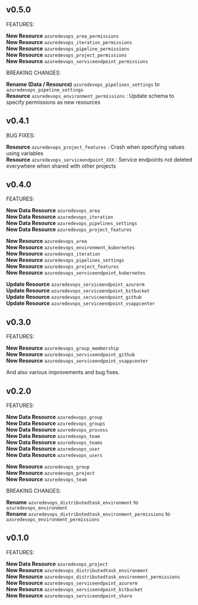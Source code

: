 ## v0.5.0

FEATURES:

**New Resource** `azuredevops_area_permissions`<br/>
**New Resource** `azuredevops_iteration_permissions`<br/>
**New Resource** `azuredevops_pipeline_permissions`<br/>
**New Resource** `azuredevops_project_permissions`<br/>
**New Resource** `azuredevops_serviceendpoint_permissions`<br/>

BREAKING CHANGES:

**Rename (Data / Resource)** `azuredevops_pipelines_settings` to `azuredevops_pipeline_settings`<br/>
**Resource** `azuredevops_environment_permissions` : Update schema to specify permissions as new resources<br/>

## v0.4.1

BUG FIXES:

**Resource** `azuredevops_project_features` : Crash when specifying values using variables<br/>
**Resource** `azuredevops_serviceendpoint_XXX` : Service endpoints not deleted everywhere when shared with other projects<br/>

## v0.4.0

FEATURES:

**New Data Resource** `azuredevops_area`<br/>
**New Data Resource** `azuredevops_iteration`<br/>
**New Data Resource** `azuredevops_pipelines_settings`<br/>
**New Data Resource** `azuredevops_project_features`<br/>

**New Resource** `azuredevops_area`<br/>
**New Resource** `azuredevops_environment_kubernetes`<br/>
**New Resource** `azuredevops_iteration`<br/>
**New Resource** `azuredevops_pipelines_settings`<br/>
**New Resource** `azuredevops_project_features`<br/>
**New Resource** `azuredevops_serviceendpoint_kubernetes`<br/>

**Update Resource** `azuredevops_serviceendpoint_azurerm `<br/>
**Update Resource** `azuredevops_serviceendpoint_bitbucket `<br/>
**Update Resource** `azuredevops_serviceendpoint_github `<br/>
**Update Resource** `azuredevops_serviceendpoint_vsappcenter `<br/>

## v0.3.0

FEATURES:

**New Resource** `azuredevops_group_membership`<br/>
**New Resource** `azuredevops_serviceendpoint_github`<br/>
**New Resource** `azuredevops_serviceendpoint_vsappcenter`<br/>

And also various improvements and bug fixes.

## v0.2.0

FEATURES:

**New Data Resource** `azuredevops_group`<br/>
**New Data Resource** `azuredevops_groups`<br/>
**New Data Resource** `azuredevops_process`<br/>
**New Data Resource** `azuredevops_team`<br/>
**New Data Resource** `azuredevops_teams`<br/>
**New Data Resource** `azuredevops_user`<br/>
**New Data Resource** `azuredevops_users`<br/>

**New Resource** `azuredevops_group`<br/>
**New Resource** `azuredevops_project`<br/>
**New Resource** `azuredevops_team`<br/>

BREAKING CHANGES:

**Rename** `azuredevops_distributedtask_environment` to `azuredevops_environment`<br/>
**Rename** `azuredevops_distributedtask_environment_permissions` to `azuredevops_environment_permissions`<br/>

## v0.1.0

FEATURES:

**New Data Resource** `azuredevops_project`<br/>
**New Resource** `azuredevops_distributedtask_environment`<br/>
**New Resource** `azuredevops_distributedtask_environment_permissions`<br/> 
**New Resource** `azuredevops_serviceendpoint_azurerm`<br/>
**New Resource** `azuredevops_serviceendpoint_bitbucket`<br/>
**New Resource** `azuredevops_serviceendpoint_share`<br/>
